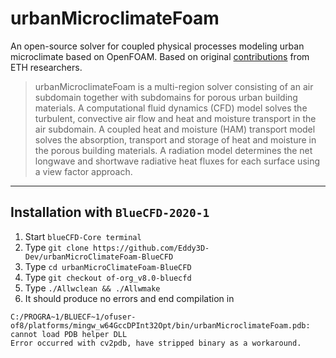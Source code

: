 # urbanMicroclimateFoam

An open-source solver for coupled physical processes modeling urban microclimate based on OpenFOAM. Based on original [contributions](https://gitlab.ethz.ch/openfoam-cbp/solvers/urbanmicroclimatefoam) from ETH researchers.

> urbanMicroclimateFoam is a multi-region solver consisting of an air subdomain together with subdomains for porous urban building materials. A computational fluid dynamics (CFD) model solves the turbulent, convective air flow and heat and moisture transport in the air subdomain. A coupled heat and moisture (HAM) transport model solves the absorption, transport and storage of heat and moisture in the porous building materials. A radiation model determines the net longwave and shortwave radiative heat fluxes for each surface using a view factor approach.

---

## Installation with `BlueCFD-2020-1`

1. Start `blueCFD-Core terminal` 
2. Type `git clone https://github.com/Eddy3D-Dev/urbanMicroClimateFoam-BlueCFD`
3. Type `cd urbanMicroClimateFoam-BlueCFD`
4. Type `git checkout of-org_v8.0-bluecfd`
5. Type `./Allwclean && ./Allwmake`
6. It should produce no errors and end compilation in

```
C:/PROGRA~1/BLUECF~1/ofuser-of8/platforms/mingw_w64GccDPInt32Opt/bin/urbanMicroclimateFoam.pdb: cannot load PDB helper DLL
Error occurred with cv2pdb, have stripped binary as a workaround.
```

